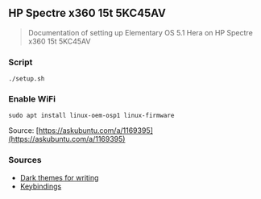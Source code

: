 ## HP Spectre x360 15t 5KC45AV

> Documentation of setting up Elementary OS 5.1 Hera on HP Spectre x360 15t 5KC45AV

### Script

```
./setup.sh
```

### Enable WiFi

```
sudo apt install linux-oem-osp1 linux-firmware
```

Source: [https://askubuntu.com/a/1169395](https://askubuntu.com/a/1169395)

### Sources
* [Dark themes for writing](https://robjhyndman.com/hyndsight/dark-themes-for-writing/)
* [Keybindings](https://askubuntu.com/a/597414)
